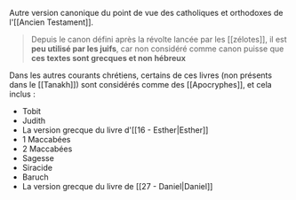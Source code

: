 Autre version canonique du point de vue des catholiques et orthodoxes de l'[[Ancien Testament]].
>Depuis le canon défini après la révolte lancée par les [[zélotes]], il est **peu utilisé par les juifs**, car non considéré comme canon puisse que **ces textes sont grecques et non hébreux**

Dans les autres courants chrétiens, certains de ces livres (non présents dans le [[Tanakh]]) sont considérés comme des [[Apocryphes]], et cela inclus :
- Tobit
- Judith
- La version grecque du livre d'[[16 - Esther|Esther]]
- 1 Maccabées
- 2 Maccabées
- Sagesse
- Siracide
- Baruch
- La version grecque du livre de [[27 - Daniel|Daniel]]
